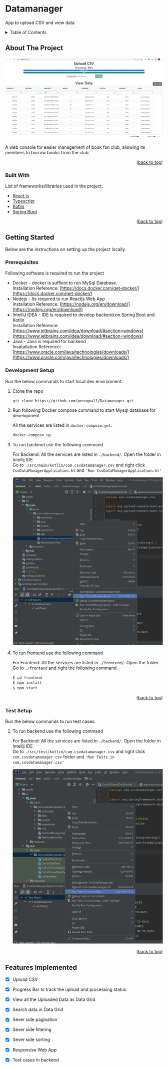# Datamanager
App to upload CSV and view data



<!-- TABLE OF CONTENTS -->
<details>
  <summary>Table of Contents</summary>
  <ol>
    <li>
      <a href="#about-the-project">About The Project</a>
      <ul>
        <li><a href="#built-with">Built With</a></li>
      </ul>
    </li>
    <li>
      <a href="#getting-started">Getting Started</a>
      <ul>
        <li><a href="#prerequisites">Prerequisites</a></li>
        <li><a href="#development-setup">Development Setup</a></li>
        <li><a href="#test-setup">Test Setup</a></li>
      </ul>
    </li>
  </ol>
</details>

<!-- ABOUT THE PROJECT -->
## About The Project

![Screen Shot][screenshot]

A web console for easier management of book fan club, allowing its members to borrow books from the club.


<p align="right">(<a href="#top">back to top</a>)</p>


### Built With

List of frameworks/libraries used in the project.

* [React.js](https://reactjs.org/)
* [Typescript](https://www.typescriptlang.org/)
* [Kotlin](https://kotlinlang.org/)
* [Spring Boot](https://spring.io/projects/spring-boot)

<p align="right">(<a href="#top">back to top</a>)</p>


<!-- GETTING STARTED -->
## Getting Started

Below are the instructions on setting up the project locally.

### Prerequisites

Following software is required to run the project
* Docker - docker is suffient to run MySql Database.<br/>
  Installation Reference: [https://docs.docker.com/get-docker/](https://docs.docker.com/get-docker/)
* Nodejs - Its required to run Reactjs Web App<br/>
  Installation Reference: [https://nodejs.org/en/download/](https://nodejs.org/en/download/)
* IntelliJ IDEA - IDE is required to develop backend on Spring Boot and Kotlin<br/>
  Installation Reference: [https://www.jetbrains.com/idea/download/#section=windows](https://www.jetbrains.com/idea/download/#section=windows)
* Java - Java is required for backend<br/>
  Insatallation Reference: [https://www.oracle.com/java/technologies/downloads/](https://www.oracle.com/java/technologies/downloads/)

### Development Setup

Run the below commands to start local dev environment.

1. Clone the repo
   ```sh
   git clone https://github.com/perugoal1/Datamanager.git
   ```
2. Run following Docker compose command to start Mysql database for development

   All the services are listed in `docker-compose.yml`.
   ```sh
   docker-compose up
   ```

3. To run backend use the following command

   For Backend: All the services are listed in `./backend/`. Open the folder in Intellij IDE <br/>
   Go to `./src/main/kotlin/com.csvdatamanager.csv` and right click `CsvDataManagerApplication.kt` and `'Run CsvDataManagerApplication.kt'` 
    
   ![beSetup][beSetup]

4. To run frontend use the following command

   For Frontend: All the services are listed in `./frontend/`. Open the folder <br/>
   Go to `./frontend` and right the following command.

   ```sh
   $ cd frontend
   $ npm install
   $ npm start
   ``` 

<p align="right">(<a href="#top">back to top</a>)</p>

### Test Setup

Run the below commands to run test cases.

1. To run backend use the following command

   For Backend: All the services are listed in `./backend/`. Open the folder in Intellij IDE <br/>
   Go to `./src/test/kotlin/com.csvdatamanager.csv` and right click `com.csvdatamanager.csv` folder and `'Run Tests in com.csvdatamanager.csv'` 
    
   ![beTest][beTest]

<p align="right">(<a href="#top">back to top</a>)</p>

## Features Implemented

- [x] Upload CSV
- [x] Progress Bar to track the upload and processing status.
- [X] View all the Uploaded Data as Data Grid
- [X] Search data in Data Grid
- [X] Sever side pagination
- [X] Sever side filtering
- [X] Sever side sorting
- [X] Responsive Web App
- [X] Test cases in backend


<!-- MARKDOWN LINKS & IMAGES -->
[screenshot]: images/UploadCsvScreenshot.png
[beSetup]: images/beSetup.png
[beTest]: images/beTest.png